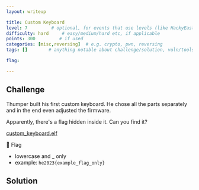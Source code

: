 ```yaml
---
layout: writeup

title: Custom Keyboard
level: 7         # optional, for events that use levels (like HackyEaster)
difficulty: hard     # easy/medium/hard etc, if applicable
points: 300         # if used
categories: [misc,reversing]  # e.g. crypto, pwn, reversing
tags: []        # anything notable about challenge/solution, vuln/tools/etc

flag:

---
```


## Challenge

Thumper built his first custom keyboard. He chose all the parts separately and in the end even adjusted the firmware.

Apparently, there's a flag hidden inside it. Can you find it?

[custom_keyboard.elf](writeupfiles/custom_keyboard.elf)

🚩 Flag

- lowercase and _ only
- example: `he2023{example_flag_only}`


## Solution


